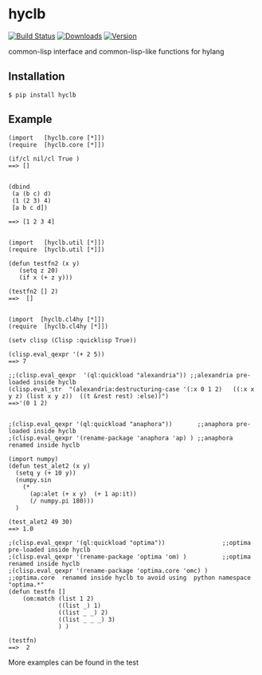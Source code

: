 hyclb
========

[![Build Status](https://img.shields.io/travis/niitsuma/hycl/master.svg?style=flat-square)](https://travis-ci.org/niitsuma/hycl)
[![Downloads](https://pepy.tech/badge/hyclb)](https://pepy.tech/project/hyclb)
[![Version](https://img.shields.io/pypi/v/hyclb.svg?style=flat-square)](https://pypi.python.org/pypi/hyclb)

common-lisp interface and common-lisp-like functions for hylang

Installation
------------

```shell
$ pip install hyclb
```

Example
-------
```hy
(import   [hyclb.core [*]])
(require  [hyclb.core [*]])

(if/cl nil/cl True ) 
==> []


(dbind
 (a (b c) d) 
 (1 (2 3) 4)
 [a b c d])
 
==> [1 2 3 4]


(import   [hyclb.util [*]])
(require  [hyclb.util [*]])

(defun testfn2 (x y)
   (setq z 20)
   (if x (+ z y)))
   
(testfn2 [] 2)
==>  []


(import  [hyclb.cl4hy [*]])
(require  [hyclb.cl4hy [*]])

(setv clisp (Clisp :quicklisp True))

(clisp.eval_qexpr '(+ 2 5))
==> 7

;;(clisp.eval_qexpr  '(ql:quickload "alexandria")) ;;alexandria pre-loaded inside hyclb
(clisp.eval_str  "(alexandria:destructuring-case '(:x 0 1 2)   ((:x x y z) (list x y z))  ((t &rest rest) :else))")
==>'(0 1 2)


;(clisp.eval_qexpr '(ql:quickload "anaphora"))       ;;anaphora pre-loaded inside hyclb
;(clisp.eval_qexpr '(rename-package 'anaphora 'ap) ) ;;anaphora renamed inside hyclb

(import numpy) 
(defun test_alet2 (x y)
  (setq y (+ 10 y))
  (numpy.sin
    (* 
      (ap:alet (+ x y)  (+ 1 ap:it))
      (/ numpy.pi 180)))
  )
  
(test_alet2 49 30)
==> 1.0	

;(clisp.eval_qexpr '(ql:quickload "optima"))                ;;optima  pre-loaded inside hyclb
;(clisp.eval_qexpr '(rename-package 'optima 'om) )          ;;optima  renamed inside hyclb
;(clisp.eval_qexpr '(rename-package 'optima.core 'omc) )    ;;optima.core  renamed inside hyclb to avoid using  python namespace "optima.*"
(defun testfn []
    (om:match (list 1 2)
              ((list _) 1)
              ((list _ _) 2)
              ((list _ _ _) 3)
              ) )

(testfn)
==>  2

```


More examples can be found in the test
